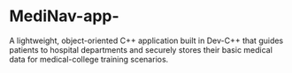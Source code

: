 # MediNav-app-
A lightweight, object-oriented C++ application built in Dev-C++ that guides patients to hospital departments and securely stores their basic medical data for medical-college training scenarios.
